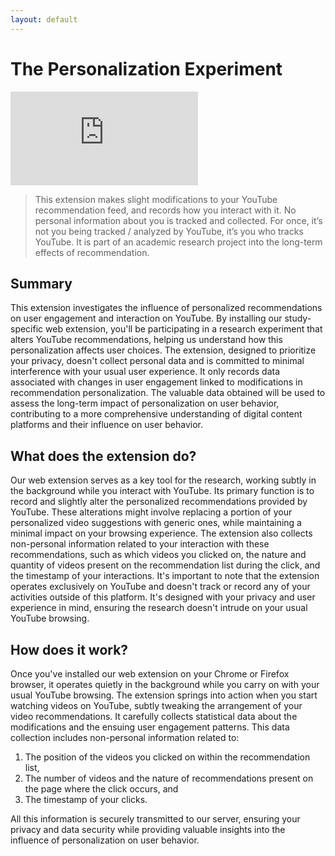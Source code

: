 ```yaml
---
layout: default
---
```

# The Personalization Experiment

<p><div class="ad-container"><iframe src="https://www.youtube.com/embed/hiFt0jglDcs" title="YouTube video player" frameborder="0" allow="accelerometer; autoplay; clipboard-write; encrypted-media; gyroscope; picture-in-picture" allowfullscreen></iframe></div></p>

> This extension makes slight modifications to your YouTube recommendation feed, and records how you interact with it. No personal information about you is tracked and collected. For once, it’s not you being tracked / analyzed by YouTube, it’s you who tracks YouTube. It is part of an academic research project into the long-term effects of recommendation.

## Summary
This extension investigates the influence of personalized recommendations on user engagement and interaction on YouTube. By installing our study-specific web extension, you'll be participating in a research experiment that alters YouTube recommendations, helping us understand how this personalization affects user choices. The extension, designed to prioritize your privacy, doesn't collect personal data and is committed to minimal interference with your usual user experience. It only records data associated with changes in user engagement linked to modifications in recommendation personalization. The valuable data obtained will be used to assess the long-term impact of personalization on user behavior, contributing to a more comprehensive understanding of digital content platforms and their influence on user behavior.

## What does the extension do?
Our web extension serves as a key tool for the research, working subtly in the background while you interact with YouTube. Its primary function is to record and slightly alter the personalized recommendations provided by YouTube. These alterations might involve replacing a portion of your personalized video suggestions with generic ones, while maintaining a minimal impact on your browsing experience. The extension also collects non-personal information related to your interaction with these recommendations, such as which videos you clicked on, the nature and quantity of videos present on the recommendation list during the click, and the timestamp of your interactions. It's important to note that the extension operates exclusively on YouTube and doesn't track or record any of your activities outside of this platform. It's designed with your privacy and user experience in mind, ensuring the research doesn't intrude on your usual YouTube browsing.

## How does it work?
Once you've installed our web extension on your Chrome or Firefox browser, it operates quietly in the background while you carry on with your usual YouTube browsing. The extension springs into action when you start watching videos on YouTube, subtly tweaking the arrangement of your video recommendations. It carefully collects statistical data about the modifications and the ensuing user engagement patterns. This data collection includes non-personal information related to:

1. The position of the videos you clicked on within the recommendation list,
2. The number of videos and the nature of recommendations present on the page where the click occurs, and
3. The timestamp of your clicks.

All this information is securely transmitted to our server, ensuring your privacy and data security while providing valuable insights into the influence of personalization on user behavior.